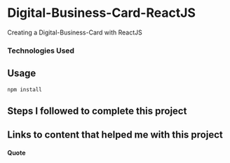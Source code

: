 # Digital-Business-Card-ReactJS
Creating a Digital-Business-Card with ReactJS

<!-- # Twitter-header
A Node script to create Dynamic Twitter Header

## [Live Preview](https://twitter.com/hmjatt/)

![This is an image](https://github.com/hmjatt/Twitter-header/blob/main/public/images/headers/twitterHeader.png) -->


<!-- This project is created to create a Twitter Bot in NodeJS that fetches 3 latest followers using Twitter API V2 and create a Dynamic Twitter Header and upload it to Twitter. Dotenv, Axios, Sharp, Cron NPM packages are also used in this project.**CronJob** is run once every 15 MINUTES in order to avoid making too many requests to **Twitter API** and not to run out of **dyno hours** on **Heroku**. :bird: Feel free to reach me at [Twitter](https://twitter.com/hmjatt/) :robot: -->



### Technologies Used

<!-- <a href="https://developer.mozilla.org/en-US/docs/Web/JavaScript" target="_blank" rel="noreferrer"> <img src="https://raw.githubusercontent.com/devicons/devicon/master/icons/javascript/javascript-original.svg" alt="javascript" width="50" height="50"/> </a> &emsp; <a href="https://developer.twitter.com/en/portal/dashboard" target="_blank" rel="noreferrer"> <img src="https://upload.wikimedia.org/wikipedia/commons/4/4f/Twitter-logo.svg" alt="twitter" width="50" height="50"/> </a> &emsp; <a href="https://www.npmjs.com/" target="_blank" rel="noreferrer"> <img style="margin-top:20px;" src="https://raw.githubusercontent.com/npm/logos/master/npm%20logo/npm-logo-red.svg" alt="npm" width="50" height="50"/> </a> -->

<!-- 
## Includes the following features/components:

	- NPM
	- Twitter API Client
	- Dotenv
	- Axios
	- Sharp
	- Twitter Develeoper Portal
	- Cron
	- Jimp
	- Heroku -->

## Usage

```
npm install

```

	
## Steps I followed to complete this project
<!-- 
1. ### Twitter Elevated Access
	- [x] Create an application on `Twitter Developer Portal`
	- [x] Apply for `Elevated access` if you don't have one

2. ### Setup Node App
	- [x] Install **NPM** using `npm init -y` to skip questions.
	- [x] Create `index.js` to test node.
	
3. ### Twitter Client
	- [x] Install **Twitter API V2** package using `npm i twitter-api-v2`.
	- [x] Create a `twitterClient.js` module which connects to **Twitter API V2**.
	- [x] Install **Dotenv** package using `npm install dotenv --save`.
	- [x] Create a project at `https://developer.twitter.com/en/portal/projects/new`.
	- [x] Create a `.env` file and copy **API Keys** to that file.
	- [x] Create a `testTweet()` method inside `index.js` to test API.
	- [x] Check Twitter App if it works, it should tweet the string inside method(IT WORKS :tada:)
	- [x] Delete or comment `testTweet()` method because it worked and is no longer needed.

4. ### Get Followers
	- [x] Create a `twitterController.js` module which collects data from **Twitter API**.
	- [x] Get **Twitter ID** from [Tweeterid](https://tweeterid.com/)
	- [x] Create `getFollowers()` method in `twitterController.js` which returns **3 latest followers**
	- [x] Test `getFollowers()` method(IT WORKS :fireworks:)
	- [x] Create a wrapper function `generateHeader()` in `index.js` which allows us to fetch followers, their images, save images and update our header dynamically.

5. ### Save Follower Images
	- [x] Create `getProfileImageUrl()` method in `twitterController.js` which returns **profile image URL from followers**.
	- [x] Create `imageController.js` module which contains methods to manipulate images.
	- [x] Install **Axios** package using `npm i axios`, which performs our HTTP requests.
	- [x] Install **Sharp** package using `npm i sharp`, which modifies fetched images and save it to our **File System**.
	- [x] Create `saveImage()` method in `imageController.js` which fetches **rounded** profile picture of followers using axios and save them to our **images** folder.
	- [x] Call `getProfileImageUrl()` and `saveImage()` methods in `index.js` module.
	- [x] Test `generateHeader()` wrapper function and check if images are fetched(IT WORKS :partying_face:)

6. ### Create Header

	- [x] Install **Jimp** package using `npm install --save jimp`, which will help us create **Dynamic Twitter Header**.
	- [x] Import required dependencies on top of `imageController.js` module.
	- [x] Create a `createHeader()` method in `imageController.js` module which creates `dynamicTwitterHeader.png` using `headerTemplate.png` and fetched profile picture of our **followers**.
	- [x] Test `createHeader()` method and check if **dynamicTwitterHeader.png** is successfuly created(IT WORKS :tada:)

7. ### Update Header
	- [x] Create a `updateHeader()` method in `twitterController.js` module which uploads **dynamicTwitterHeader.png** to Twitter.
	- [x] Test `updateHeader()` method and check if **dynamicTwitterHeader.png** is successfuly uploaded to Twitter(IT WORKS wooohoooo :partying_face:)

8. ### Cron Job
	- [x] Install **Cron** package using `npm install cron`, to create a **CronJob** which generates **dynamicTwitterHeader.png** at a specified time.
	- [x] Import **const CronJob = require("cron").CronJob** dependency on top of `index.js`.
	- [x] Create a new object **job** from the **CronJob class** which calls `generateHeader()` wrapper function once per minute.
	- [x] Test `job` object and check if **dynamicTwitterHeader.png** is successfuly created and uploaded to Twitter(IT WORKS yeehaw :tada:)
	- [x] Change **CronJob** to run once every 15 MINUTES in order to avoid making too many requests to **Twitter API** and not to run out of **dyno hours** on **Heroku**.

9. ### Deploy to Heroku
	- [x] Signed up for **Heroku** free tier(500 Dyno Hours/ month)
	- [x] Followed [this](https://medium.com/nerd-for-tech/create-twitter-bot-using-nodejs-and-deploy-on-heroku-dd6ec31534f4) medium article by Rushikesh Mhetre to Deploy our bot on **Heroku** and have it run remotely
	- [x] Add a `Procfile` to repo and `worker: node index.js` as a command. Disable `Web: npm start` dyno and enable `worker: node index.js` dyno in **Resources** tab under **Dashboard** to start generating header every 15 minutes :smile:


10. ### Delete old profile pictures
	- [x] Only keep profile pictures of 3 latest followers and delete the rest. -->


## Links to content that helped me with this project

<!-- 1. Tutorials
	- [Article on Dev.to by Dom The Dev](https://dev.to/dom_the_dev/build-an-automatically-updating-twitter-header-with-nodejs-and-twitter-api-2g2d)
	- [Youtube Video by Dom The Dev](https://www.youtube.com/watch?v=jl9OKxoqVcA)
	- [GitHub Repo by Dom The Dev](https://github.com/dom-the-dev/twitter-banner)
	- [Freecodecamp Article by Spruce Emmanuel](https://www.freecodecamp.org/news/create-a-dynamic-twitter-header/)

2. Twitter
	- [Twitter Developer Portal](https://developer.twitter.com/en/portal/dashboard)
	
3. Canva
	- [Twitter Header Template](https://www.canva.com/twitter/templates/headers/)

4. NPM Packages
	- [Twitter API v2](https://www.npmjs.com/package/twitter-api-v2)
	- [Dotenv Package](https://www.npmjs.com/package/dotenv)
	- [Cron Package](https://www.npmjs.com/package/cron)
	- [Sharp Package](https://www.npmjs.com/package/sharp)
	- [Axios Package](https://www.npmjs.com/package/axios)
	- [Jimp Package](https://www.npmjs.com/package/jimp)

5. Deploy to Heroku
	- [Heroku Pricing](https://www.heroku.com/pricing#containers)
	- [Heroku Docs(Define a Procfile)](https://devcenter.heroku.com/articles/getting-started-with-nodejs#define-a-procfile)
	- [Medium article by Rushikesh Mhetre](https://medium.com/nerd-for-tech/create-twitter-bot-using-nodejs-and-deploy-on-heroku-dd6ec31534f4)
	- [Medium article by Sachin Sarawgi](https://medium.com/@codesprintpro/twitter-bot-using-nodejs-c72a2a50628d) -->
	



#### Quote
<!-- 
    “Keep your face always toward the sunshine - and shadows will fall behind you.”
    — Walt Whitman
>  	
> :package: :yarn: :watch: -->
